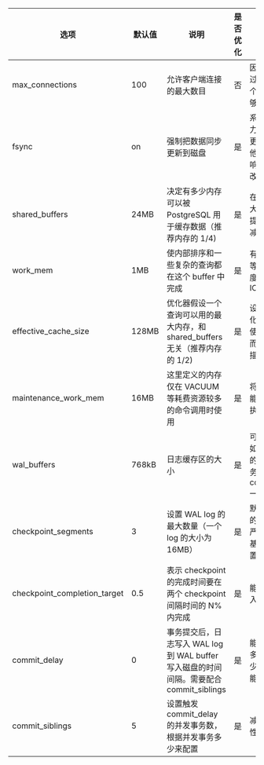 | 选项                           | 默认值   | 说明                                                             | 是否优化 | 原因                                         |
| ---------------------------- | ----- | -------------------------------------------------------------- | ---- | ------------------------------------------ |
| max_connections              | 100   | 允许客户端连接的最大数目                                                   | 否    | 因为在测试的过程中，100 个连接已经足够                      |
| fsync                        | on    | 强制把数据同步更新到磁盘                                                   | 是    | 系统的 IO 压力很大，为了更好地测试其他配置的影响，将该参数改为 off      |
| shared_buffers               | 24MB  | 决定有多少内存可以被 PostgreSQL 用于缓存数据（推荐内存的 1/4)                        | 是    | 在 IO 压力很大的情况下，提高该值可以减少 IO                  |
| work_mem                     | 1MB   | 使内部排序和一些复杂的查询都在这个 buffer 中完成                                   | 是    | 有助提高排序等操作的速度，并且减少 IO                       |
| effective_cache_size         | 128MB | 优化器假设一个查询可以用的最大内存，和 shared_buffers 无关（推荐内存的 1/2)               | 是    | 设置稍大，优化器更倾向于使用索引扫描而不是顺序扫描                  |
| maintenance_work_mem         | 16MB  | 这里定义的内存仅在 VACUUM 等耗费资源较多的命令调用时使用                               | 是    | 将该值调大，能加快命令的执行                             |
| wal_buffers                  | 768kB | 日志缓存区的大小                                                       | 是    | 可以降低 IO，如果遇上较多的并发短事务，应该和 commit_delay 一起使用 |
| checkpoint_segments          | 3     | 设置 WAL log 的最大数量（一个 log 的大小为 16MB）                             | 是    | 默认的 48MB 的缓存是一个严重的瓶颈，基本上都要设置为 10 以上        |
| checkpoint_completion_target | 0.5   | 表示 checkpoint 的完成时间要在两个 checkpoint 间隔时间的 N% 内完成                | 是    | 能降低平均写入的开销                                 |
| commit_delay                 | 0     | 事务提交后，日志写入 WAL log 到 WAL buffer 写入磁盘的时间间隔。需要配合 commit_siblings | 是    | 能够一次写入多个事务，减少 IO，提高性能                      |
| commit_siblings              | 5     | 设置触发 commit_delay 的并发事务数，根据并发事务多少来配置                           | 是    | 减少 IO，提高性                                  |

